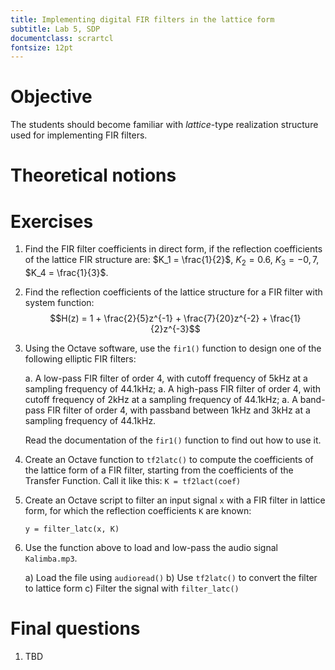 ```yaml
---
title: Implementing digital FIR filters in the lattice form
subtitle: Lab 5, SDP
documentclass: scrartcl
fontsize: 12pt
---
```


# Objective

The students should become familiar with *lattice*-type realization structure
used for implementing FIR filters.

# Theoretical notions


# Exercises

1. Find the FIR filter coefficients in direct form, if the reflection coefficients
of the lattice FIR structure are:
$K_1 = \frac{1}{2}$, $K_2 = 0.6$, $K_3 = -0,7$, $K_4 = \frac{1}{3}$.

2. Find the reflection coefficients of the lattice structure for a FIR filter with system function:
$$H(z) = 1 + \frac{2}{5}z^{-1} + \frac{7}{20}z^{-2} + \frac{1}{2}z^{-3}$$


3. Using the Octave software, use the `fir1()` function to design one of the following elliptic FIR filters:
    
    a. A low-pass FIR filter of order 4, with cutoff frequency of 5kHz at a sampling frequency of 44.1kHz;
    a. A high-pass FIR filter of order 4, with cutoff frequency of 2kHz at a sampling frequency of 44.1kHz;
    a. A band-pass FIR filter of order 4, with passband between 1kHz and 3kHz at a sampling frequency of 44.1kHz.
    
    Read the documentation of the `fir1()` function to find out how to use it.

4. Create an Octave function to `tf2latc()` to compute the coefficients of the lattice form of a FIR filter, 
starting from the coefficients of the Transfer Function. Call it like this: `K = tf2lact(coef)`

4. Create an Octave script to filter an input signal `x` with a FIR filter in lattice form, for which the reflection coefficients `K` are known:
    
    ```
    y = filter_latc(x, K)
    ```

5. Use the function above to load and low-pass the audio signal `Kalimba.mp3`.

    a) Load the file using `audioread()`
    b) Use `tf2latc()` to convert the filter to lattice form
    c) Filter the signal with `filter_latc()`


# Final questions

1. TBD
